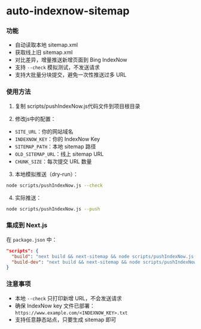 # auto-indexnow-sitemap

### 功能

- 自动读取本地 sitemap.xml
- 获取线上旧 sitemap.xml
- 对比差异，增量推送新增页面到 Bing IndexNow
- 支持 `--check` 模拟测试，不发送请求
- 支持大批量分块提交，避免一次性推送过多 URL

### 使用方法

1. 复制 scripts/pushIndexNow.js代码文件到项目根目录


2. 修改js中的配置：

* `SITE_URL`：你的网站域名
* `INDEXNOW_KEY`：你的 IndexNow Key
* `SITEMAP_PATH`：本地 sitemap 路径
* `OLD_SITEMAP_URL`：线上 sitemap URL
* `CHUNK_SIZE`：每次提交 URL 数量

3. 本地模拟推送（dry-run）：

```bash
node scripts/pushIndexNow.js --check
```

4. 实际推送：

```bash
node scripts/pushIndexNow.js --push
```

### 集成到 Next.js

在 `package.json` 中：

```json
"scripts": {
  "build": "next build && next-sitemap && node scripts/pushIndexNow.js --push",
  "build-dev": "next build && next-sitemap && node scripts/pushIndexNow.js --check"
}
```

### 注意事项

* 本地 `--check` 只打印新增 URL，不会发送请求
* 确保 IndexNow key 文件已部署：
  `https://www.example.com/<INDEXNOW_KEY>.txt`
* 支持任意静态站点，只要生成 sitemap 即可

